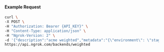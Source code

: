 <!-- Code generated for API Clients. DO NOT EDIT. -->

#### Example Request

```bash
curl \
-X POST \
-H "Authorization: Bearer {API_KEY}" \
-H "Content-Type: application/json" \
-H "Ngrok-Version: 2" \
-d '{"description":"acme weighted","metadata":"{\"environment\": \"staging\"}","backends":{"bkdhr_2XH3sap9xwOSviklyfnOwdTffVE":0,"bkdhr_2XH3sfbuDmkwRON2qOxvmwLt6xo":1}}' \
https://api.ngrok.com/backends/weighted
```
